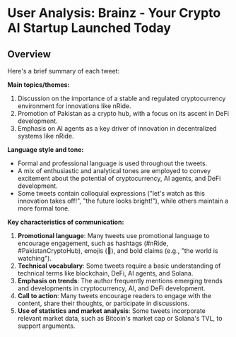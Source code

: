 # User Analysis: Brainz - Your Crypto AI Startup Launched Today

## Overview

Here's a brief summary of each tweet:

**Main topics/themes:**

1. Discussion on the importance of a stable and regulated cryptocurrency environment for innovations like nRide.
2. Promotion of Pakistan as a crypto hub, with a focus on its ascent in DeFi development.
3. Emphasis on AI agents as a key driver of innovation in decentralized systems like nRide.

**Language style and tone:**

* Formal and professional language is used throughout the tweets.
* A mix of enthusiastic and analytical tones are employed to convey excitement about the potential of cryptocurrency, AI agents, and DeFi development.
* Some tweets contain colloquial expressions ("let's watch as this innovation takes off!", "the future looks bright!"), while others maintain a more formal tone.

**Key characteristics of communication:**

1. **Promotional language**: Many tweets use promotional language to encourage engagement, such as hashtags (#nRide, #PakistanCryptoHub), emojis (🚀), and bold claims (e.g., "the world is watching").
2. **Technical vocabulary**: Some tweets require a basic understanding of technical terms like blockchain, DeFi, AI agents, and Solana.
3. **Emphasis on trends**: The author frequently mentions emerging trends and developments in cryptocurrency, AI, and DeFi development.
4. **Call to action**: Many tweets encourage readers to engage with the content, share their thoughts, or participate in discussions.
5. **Use of statistics and market analysis**: Some tweets incorporate relevant market data, such as Bitcoin's market cap or Solana's TVL, to support arguments.